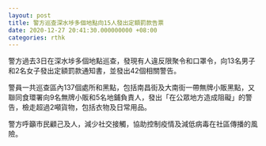 ```yaml
---
layout: post
title: 警方巡查深水埗多個地點向15人發出定額罰款告票
date: 2020-12-27 20:41:30.000000000 +08:00
categories: rthk
---
```


警方過去3日在深水埗多個地點巡查，發現有人違反限聚令和口罩令，向13名男子和2名女子發出定額罰款通知書，並發出42個相關警告。

警員一共巡查區內137個處所和黑點，包括南昌街及大南街一帶無牌小販黑點，又聯同食環署向9名無牌小販和5名地鋪負責人，發出「在公眾地方造成阻礙」的警告，檢走超過2噸貨物，包括衣物及日常用品。

警方呼籲市民顧己及人，減少社交接觸，協助控制疫情及減低病毒在社區傳播的風險。
